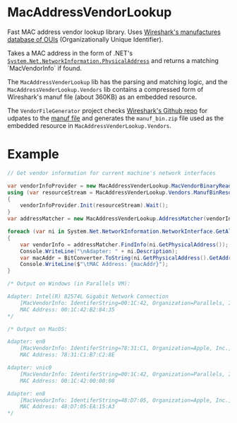 # MacAddressVendorLookup

Fast MAC address vendor lookup library. Uses [Wireshark's manufactures database of OUIs](https://www.wireshark.org/tools/oui-lookup.html) (Organizationally Unique Identifier).

Takes a MAC address in the form of .NET's [`System.Net.NetworkInformation.PhysicalAddress`](https://msdn.microsoft.com/en-us/library/system.net.networkinformation.physicaladdress(v=vs.110).aspx) and returns a matching `MacVendorInfo` if found. 

The `MacAddressVenderLookup` lib has the parsing and matching logic, and the `MacAddressVenderLookup.Vendors` lib contains a compressed form of Wireshark's manuf file (about 360KB) as an embedded resource.

The `VendorFileGenerator` project checks [Wireshark's Github repo](https://github.com/wireshark/wireshark) for udpates to the [manuf file](https://github.com/wireshark/wireshark/blob/master/manuf) and generates the `manuf_bin.zip` file used as the embedded resource in `MacAddressVenderLookup.Vendors`.

# Example
```C#
// Get vendor information for current machine's network interfaces

var vendorInfoProvider = new MacAddressVenderLookup.MacVendorBinaryReader();
using (var resourceStream = MacAddressVenderLookup.Vendors.ManufBinResource.GetStream().Result)
{
    vendorInfoProvider.Init(resourceStream).Wait();
}
var addressMatcher = new MacAddressVenderLookup.AddressMatcher(vendorInfoProvider);

foreach (var ni in System.Net.NetworkInformation.NetworkInterface.GetAllNetworkInterfaces())
{
    var vendorInfo = addressMatcher.FindInfo(ni.GetPhysicalAddress());
    Console.WriteLine("\nAdapter: " + ni.Description);
    var macAddr = BitConverter.ToString(ni.GetPhysicalAddress().GetAddressBytes()).Replace('-', ':');
    Console.WriteLine($"\tMAC Address: {macAddr}");
}

/* Output on Windows (in Parallels VM):

Adapter: Intel(R) 82574L Gigabit Network Connection
    [MacVendorInfo: IdentiferString=00:1C:42, Organization=Parallels, Inc.]
    MAC Address: 00:1C:42:B2:84:35
*/

/* Output on MacOS:

Adapter: en0
    [MacVendorInfo: IdentiferString=78:31:C1, Organization=Apple, Inc.]
    MAC Address: 78:31:C1:B7:C2:8E

Adapter: vnic0
    [MacVendorInfo: IdentiferString=00:1C:42, Organization=Parallels, Inc.]
    MAC Address: 00:1C:42:00:00:08

Adapter: en8
    [MacVendorInfo: IdentiferString=48:D7:05, Organization=Apple, Inc.]
    MAC Address: 48:D7:05:EA:15:A3
*/

```
